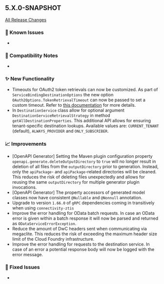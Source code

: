 ## 5.X.0-SNAPSHOT

[All Release Changes](https://github.com/SAP/cloud-sdk-java/releases)

### 🚧 Known Issues

- 

### 🔧 Compatibility Notes

- 

### ✨ New Functionality

- Timeouts for OAuth2 token retrievals can now be customized.
  As part of `ServiceBindingDestinationOptions` the new option `OAuth2Options.TokenRetrievalTimeout` can now be passed to set a custom timeout.
  Refer to [this documentation](https://sap.github.io/cloud-sdk/docs/java/features/connectivity/service-bindings#about-the-options) for more details.
- In `DestinationService` class allow for optional argument `DestinationServiceRetrievalStrategy` in method `getAllDestinationProperties`.
  This additional API allows for ensuring tenant-specific destination lookups.
  Available values are: `CURRENT_TENANT` (default), `ALWAYS_PROVIDER` and `ONLY_SUBSCRIBER`.
  

### 📈 Improvements

- \[OpenAPI Generator\] Setting the Maven plugin configuration property `openapi.generate.deleteOutputDirectory` to `true` will no longer result in deletion of all files from the `outputDirectory` prior to generation.
  Instead, only the `apiPackage`- and `apiPackage`-related directories will be cleaned.
  This reduces the risk of deleting files unexpectedly and allows for reusing the same `outputDirectory` for multiple generator plugin invocations.
- \[OpenAPI Generator\] The property accessors of generated model classes now have consistent `@Nullable` and `@Nonnull` annotation.
- Upgrade  to version `1.66.0` of `gRPC` dependencies coming in transitively when using `connectivity-ztis`
- Improve the error handling for OData batch requests.
  In case an OData error is given within a batch response it will now be parsed and returned as `ODataServiceErrorException`.
- Reduce the amount of DwC headers sent when communicating via megaclite.
  This reduces the risk of exceeding the maximum header size limit of the Cloud Foundry infrastructure.
- Improve the error handling for requests to the destination service.
  In case of an error a potential response body will now be logged with the error message.

### 🐛 Fixed Issues

- 
